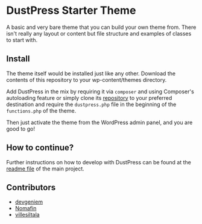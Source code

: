 # DustPress Starter Theme

A basic and very bare theme that you can build your own theme from. There isn't really any layout or content but file structure and examples of classes to start with.

## Install

The theme itself would be installed just like any other. Download the contents of this repository to your wp-content/themes directory.

Add DustPress in the mix by requiring it via `composer` and using Composer's autoloading feature or simply clone its [repository](https://github.com/devgeniem/dustpress) to your preferred destination and require the `dustpress.php` file in the beginning of the `functions.php` of the theme.

Then just activate the theme from the WordPress admin panel, and you are good to go!

## How to continue?

Further instructions on how to develop with DustPress can be found at the [readme file](https://github.com/devgeniem/dustpress/blob/master/README.md) of the main project.

## Contributors

- [devgeniem](https://github.com/devgeniem)
- [Nomafin](https://github.com/Nomafin)
- [villesiltala](https://github.com/villesiltala)